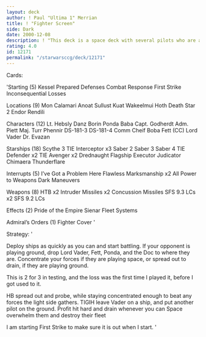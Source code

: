 ```yaml
---
layout: deck
author: ! Paul "Ultima 1" Merrian
title: ! "Fighter Screen"
side: Dark
date: 2000-12-08
description: ! "This deck is a space deck with several pilots who are able to go to ground if your opponent does."
rating: 4.0
id: 12171
permalink: "/starwarsccg/deck/12171"
---
```

Cards: 

'Starting (5)
Kessel
Prepared Defenses
Combat Response
First Strike
Inconsequential Losses

Locations (9)
Mon Calamari
Anoat
Sullust
Kuat
Wakeelmui
Hoth
Death Star 2
Endor
Rendili

Characters (12)
Lt. Hebsly
Danz Borin
Ponda Baba
Capt. Godherdt
Adm. Piett
Maj. Turr Phennir
DS-181-3
DS-181-4
Comm Cheif
Boba Fett (CC)
Lord Vader
Dr. Evazan

Starships (18)
Scythe 3
TIE Interceptor x3
Saber 2
Saber 3
Saber 4
TIE Defender x2
TIE Avenger x2
Drednaught
Flagship Executor
Judicator
Chimaera
Thunderflare

Interrupts (5)
I’ve Got a Problem Here
Flawless Marksmanship x2
All Power to Weapons
Dark Maneuvers

Weapons (8)
HTB x2
Intruder Missiles x2
Concussion Missiles
SFS 9.3 LCs x2
SFS 9.2 LCs

Effects (2)
Pride of the Empire
Sienar Fleet Systems

Admiral’s Orders (1)
Fighter Cover '

Strategy: '

Deploy ships as quickly as you can and start battling.  If your opponent is playing ground, drop Lord Vader, Fett, Ponda, and the Doc to where they are.
Concentrate your forces if they are playing space, or spread out to drain, if they are playing ground.

This is 2 for 3 in testing, and the loss was the first time I played it, before I got used to it.

HB  spread out and probe, while staying concentrated enough to beat any forces the light side gathers.
TIGIH	leave Vader on a ship, and put another pilot on the ground.
Profit  hit hard and drain whenever you can
Space	overwhelm them and destroy their fleet

I am starting First Strike to make sure it is out when I start. '
